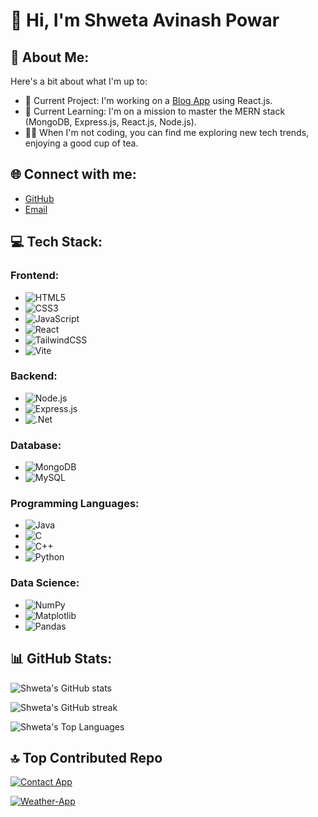 # 👋 Hi, I'm Shweta Avinash Powar

## 💫 About Me:
Here's a bit about what I'm up to:

- 🔭 Current Project: I'm working on a [Blog App](https://github.com/Shweta-1202/contact-app) using React.js.
- 🌱 Current Learning: I'm on a mission to master the MERN stack (MongoDB, Express.js, React.js, Node.js).
- 🕵️‍♀️ When I'm not coding, you can find me exploring new tech trends, enjoying a good cup of tea.

## 🌐 Connect with me:
- [GitHub](https://github.com/Shweta-1202)
- [Email](mailto:Shwetapowar1202@gmail.com)

## 💻 Tech Stack:

### Frontend:
- ![HTML5](https://img.shields.io/badge/HTML5-E34F26?style=flat-square&logo=html5&logoColor=white)
- ![CSS3](https://img.shields.io/badge/CSS3-1572B6?style=flat-square&logo=css3&logoColor=white)
- ![JavaScript](https://img.shields.io/badge/JavaScript-F7DF1E?style=flat-square&logo=javascript&logoColor=black)
- ![React](https://img.shields.io/badge/React-61DAFB?style=flat-square&logo=react&logoColor=black)
- ![TailwindCSS](https://img.shields.io/badge/TailwindCSS-38B2AC?style=flat-square&logo=tailwind-css&logoColor=white)
- ![Vite](https://img.shields.io/badge/Vite-646CFF?style=flat-square&logo=vite&logoColor=white)

### Backend:
- ![Node.js](https://img.shields.io/badge/Node.js-339933?style=flat-square&logo=node.js&logoColor=white)
- ![Express.js](https://img.shields.io/badge/Express.js-000000?style=flat-square&logo=express&logoColor=white)
- ![.Net](https://img.shields.io/badge/.Net-512BD4?style=flat-square&logo=dot-net&logoColor=white)

### Database:
- ![MongoDB](https://img.shields.io/badge/MongoDB-47A248?style=flat-square&logo=mongodb&logoColor=white)
- ![MySQL](https://img.shields.io/badge/MySQL-4479A1?style=flat-square&logo=mysql&logoColor=white)

### Programming Languages:
- ![Java](https://img.shields.io/badge/Java-007396?style=flat-square&logo=java&logoColor=white)
- ![C](https://img.shields.io/badge/C-A8B9CC?style=flat-square&logo=c&logoColor=white)
- ![C++](https://img.shields.io/badge/C++-00599C?style=flat-square&logo=cplusplus&logoColor=white)
- ![Python](https://img.shields.io/badge/Python-3776AB?style=flat-square&logo=python&logoColor=white)

### Data Science:
- ![NumPy](https://img.shields.io/badge/NumPy-013243?style=flat-square&logo=numpy&logoColor=white)
- ![Matplotlib](https://img.shields.io/badge/Matplotlib-014885?style=flat-square&logo=matplotlib&logoColor=white)
- ![Pandas](https://img.shields.io/badge/Pandas-150458?style=flat-square&logo=pandas&logoColor=white)

## 📊 GitHub Stats:
![Shweta's GitHub stats](https://github-readme-stats.vercel.app/api?username=Shweta-1202&show_icons=true&theme=radical)

![Shweta's GitHub streak](https://github-readme-streak-stats.herokuapp.com/?user=Shweta-1202&theme=radical)

![Shweta's Top Languages](https://github-readme-stats.vercel.app/api/top-langs/?username=Shweta-1202&layout=compact&theme=radical)

## 🔝 Top Contributed Repo

[![Contact App](https://github-contributor-stats.vercel.app/api?username=Shweta-1202&repo=contact-app)](https://github.com/Shweta-1202/contact-app)


[![Weather-App](https://github-contributor-stats.vercel.app/api?username=Shweta-1202&repo=Weather-App)](https://github.com/Shweta-1202/Weather-App)


